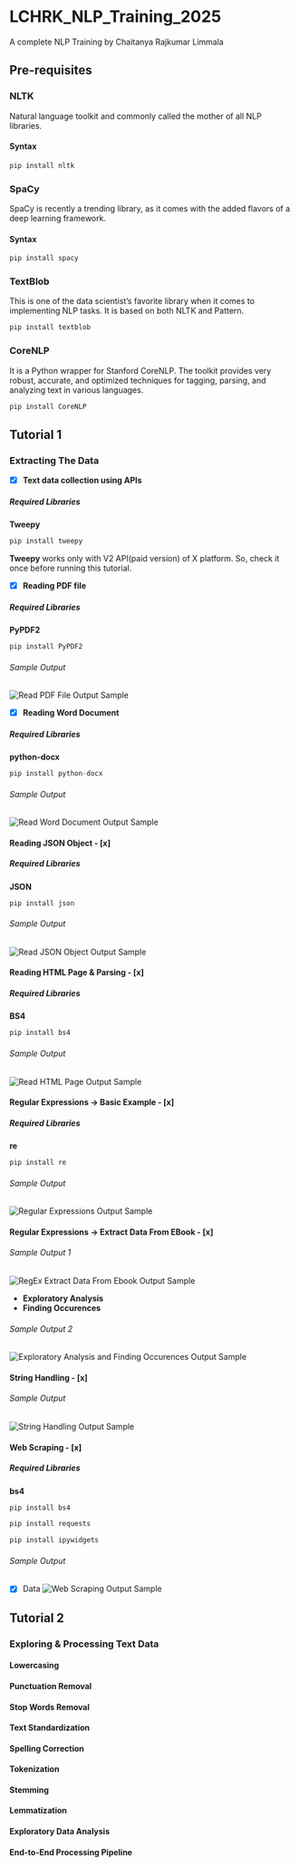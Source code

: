 # LCHRK_NLP_Training_2025
 A complete NLP Training by Chaitanya Rajkumar Limmala

## Pre-requisites

### NLTK
Natural language toolkit and commonly called the mother of all 
NLP libraries.
#### Syntax
```python
pip install nltk
```

### SpaCy
SpaCy is recently a trending library, as it comes with the added 
flavors of a deep learning framework.
#### Syntax
```python
pip install spacy
```

### TextBlob
This is one of the data scientist’s favorite library when it 
comes to implementing NLP tasks. It is based on both NLTK and Pattern.
```python
pip install textblob
```

### CoreNLP
It is a Python wrapper for Stanford CoreNLP. The toolkit 
provides very robust, accurate, and optimized techniques for tagging, 
parsing, and analyzing text in various languages.
```python
pip install CoreNLP
```

## Tutorial 1
### Extracting The Data
- [x] **Text data collection using APIs**
##### Required Libraries
**Tweepy**
```python
pip install tweepy
```
**Tweepy** works only with V2 API(paid version) of X platform. So, check it once before running this tutorial.

- [x] **Reading PDF file**
##### Required Libraries
**PyPDF2**
```python
pip install PyPDF2
```
###### Sample Output
![Read PDF File Output Sample](https://github.com/lchrk241721/LCHRK_NLP_Training_2025/blob/main/Results%20Area/read-pdf-file-output.png)

- [x] **Reading Word Document**
##### Required Libraries
**python-docx**
```python
pip install python-docx
```
###### Sample Output
![Read Word Document Output Sample](https://github.com/lchrk241721/LCHRK_NLP_Training_2025/blob/main/Results%20Area/read-word-document-output.png)

#### Reading JSON Object - [x]
##### Required Libraries
**JSON**
```python
pip install json
```
###### Sample Output
![Read JSON Object Output Sample](https://github.com/lchrk241721/LCHRK_NLP_Training_2025/blob/main/Results%20Area/read-json-output.png)

#### Reading HTML Page & Parsing - [x]
##### Required Libraries
**BS4**
```python
pip install bs4
```
###### Sample Output
![Read HTML Page Output Sample](https://github.com/lchrk241721/LCHRK_NLP_Training_2025/blob/main/Results%20Area/read-html-page-parse-output.png)

#### Regular Expressions -> Basic Example - [x]
##### Required Libraries
**re**
```python
pip install re
```
###### Sample Output
![Regular Expressions Output Sample](https://github.com/lchrk241721/LCHRK_NLP_Training_2025/blob/main/Results%20Area/regex-example-output.png)

#### Regular Expressions -> Extract Data From EBook - [x]
###### Sample Output 1
![RegEx Extract Data From Ebook Output Sample](https://github.com/lchrk241721/LCHRK_NLP_Training_2025/blob/main/Results%20Area/regex-extract-data-from-ebook-output.png)
- **Exploratory Analysis**
- **Finding Occurences**
###### Sample Output 2
![Exploratory Analysis and Finding Occurences Output Sample](https://github.com/lchrk241721/LCHRK_NLP_Training_2025/blob/main/Results%20Area/regex-extract-data-from-ebook-expl-analysis-finding-occurences-output.png)

#### String Handling - [x]

###### Sample Output
![String Handling Output Sample](https://github.com/lchrk241721/LCHRK_NLP_Training_2025/blob/main/Results%20Area/string-handling-output.png)

#### Web Scraping - [x]
##### Required Libraries
**bs4**
```python
pip install bs4
```
```python
pip install requests
```
```python
pip install ipywidgets
```
###### Sample Output
- [x] Data
![Web Scraping Output Sample](https://github.com/lchrk241721/LCHRK_NLP_Training_2025/blob/main/Results%20Area/web-scraping-output.png)
## Tutorial 2
### Exploring & Processing Text Data
#### Lowercasing

#### Punctuation Removal

#### Stop Words Removal

#### Text Standardization

#### Spelling Correction

#### Tokenization

#### Stemming

#### Lemmatization

#### Exploratory Data Analysis

#### End-to-End Processing Pipeline